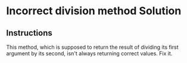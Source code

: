 # Incorrect division method Solution

## Instructions

This method, which is supposed to return the result of dividing its first argument by its second, isn't always returning correct values. Fix it.